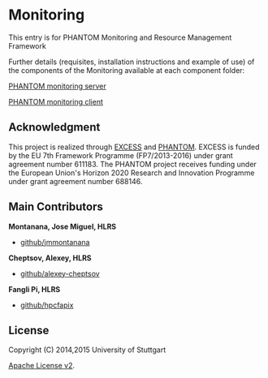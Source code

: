 # Monitoring
This entry is for PHANTOM Monitoring and Resource Management Framework

Further details (requisites, installation instructions and example of use) of the components of the Monitoring available at each component folder:

[PHANTOM monitoring server][server] 


[PHANTOM monitoring client][client] 


## Acknowledgment
This project is realized through [EXCESS][excess] and [PHANTOM][phantom]. EXCESS is funded by the EU 7th Framework Programme (FP7/2013-2016) under grant agreement number 611183. The PHANTOM project receives funding under the European Union's Horizon 2020 Research and Innovation Programme under grant agreement number 688146.


## Main Contributors

**Montanana, Jose Miguel, HLRS**
+ [github/jmmontanana](https://github.com/jmmontanana)

**Cheptsov, Alexey, HLRS**
+ [github/alexey-cheptsov](https://github.com/alexey-cheptsov)

**Fangli Pi, HLRS**
+ [github/hpcfapix](https://github.com/hpcfapix)


## License
Copyright (C) 2014,2015 University of Stuttgart

[Apache License v2](LICENSE).

[client]: https://github.com/PHANTOM-Platform/Monitoring/tree/master/Monitoring_client
[server]: https://github.com/PHANTOM-Platform/Monitoring/tree/master/Monitoring_server
[excess]: http://www.excess-project.eu
[phantom]: http://www.phantom-project.org
